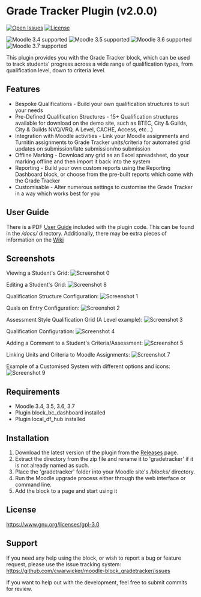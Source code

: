 # Grade Tracker Plugin (v2.0.0)

[![Open Issues](https://img.shields.io/github/issues/cwarwicker/moodle-block_gradetracker)](https://github.com/cwarwicker/moodle-block_gradetracker/issues)
[![License](https://img.shields.io/badge/License-GPLv3-blue.svg)](https://www.gnu.org/licenses/gpl-3.0)

![Moodle 3.4 supported](https://img.shields.io/badge/Moodle-3.4-brightgreen)
![Moodle 3.5 supported](https://img.shields.io/badge/Moodle-3.5-brightgreen)
![Moodle 3.6 supported](https://img.shields.io/badge/Moodle-3.6-brightgreen)
![Moodle 3.7 supported](https://img.shields.io/badge/Moodle-3.7-brightgreen)

This plugin provides you with the Grade Tracker block, which can be used to track students' progress across a wide range of qualification types, from qualification level, down to criteria level.


Features
------------
- Bespoke Qualifications - Build your own qualification structures to suit your needs
- Pre-Defined Qualification Structures - 15+ Qualification structures available for download on the demo site, such as BTEC, City & Guilds, City & Guilds NVQ/VRQ, A Level, CACHE, Access, etc...)
- Integration with Moodle activities - Link your Moodle assignments and Turnitin assignments to Grade Tracker units/criteria for automated grid updates on submission/late submission/no submission
- Offline Marking - Download any grid as an Excel spreadsheet, do your marking offline and then import it back into the system
- Reporting - Build your own custom reports using the Reporting Dashboard block, or choose from the pre-built reports which come with the Grade Tracker
- Customisable - Alter numerous settings to customise the Grade Tracker in a way which works best for you


User Guide
------------
There is a PDF [User Guide](docs/GT%20User%20Guide.pdf) included with the plugin code. This can be found in the */docs/* directory.
Additionally, there may be extra pieces of information on the [Wiki](https://github.com/cwarwicker/moodle-block_gradetracker/wiki)


Screenshots
------------
Viewing a Student's Grid:
![Screenshot 0](pix/screenshots/s0.png)

Editing a Student's Grid:
![Screenshot 8](pix/screenshots/s8.png)

Qualification Structure Configuration:
![Screenshot 1](pix/screenshots/s1.png)

Quals on Entry Configuration:
![Screenshot 2](pix/screenshots/s2.png)

Assessment Style Qualification Grid (A Level example):
![Screenshot 3](pix/screenshots/s3.png)

Qualification Configuration:
![Screenshot 4](pix/screenshots/s4.png)

Adding a Comment to a Student's Criteria/Assessment:
![Screenshot 5](pix/screenshots/s5.png)

Linking Units and Criteria to Moodle Assignments:
![Screenshot 7](pix/screenshots/s7.png)

Example of a Customised System with different options and icons:
![Screenshot 9](pix/screenshots/s9.png)

Requirements
------------
- Moodle 3.4, 3.5, 3.6, 3.7
- Plugin block_bc_dashboard installed
- Plugin local_df_hub installed

Installation
------------
1. Download the latest version of the plugin from the [Releases](https://github.com/cwarwicker/moodle-block_gradetracker/releases) page.
2. Extract the directory from the zip file and rename it to 'gradetracker' if it is not already named as such.
3. Place the 'gradetracker' folder into your Moodle site's */blocks/* directory.
4. Run the Moodle upgrade process either through the web interface or command line.
5. Add the block to a page and start using it

License
-------
https://www.gnu.org/licenses/gpl-3.0

Support
-------
If you need any help using the block, or wish to report a bug or feature request, please use the issue tracking system: https://github.com/cwarwicker/moodle-block_gradetracker/issues

If you want to help out with the development, feel free to submit commits for review.